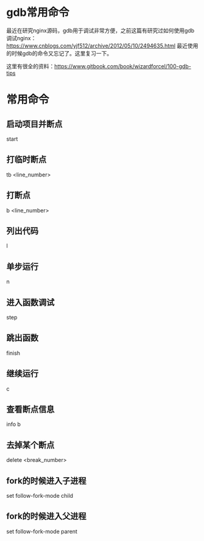 # gdb常用命令

最近在研究nginx源码，gdb用于调试非常方便，之前这篇有研究过如何使用gdb调试nginx：https://www.cnblogs.com/yjf512/archive/2012/05/10/2494635.html
最近使用的时候gdb的命令又忘记了。这里复习一下。

这里有很全的资料：https://www.gitbook.com/book/wizardforcel/100-gdb-tips

# 常用命令

## 启动项目并断点

start

## 打临时断点

tb <line_number>

## 打断点

b <line_number>

## 列出代码

l

## 单步运行

n

## 进入函数调试

step

## 跳出函数

finish

## 继续运行

c

## 查看断点信息

info b

## 去掉某个断点

delete <break_number>

## fork的时候进入子进程

set follow-fork-mode child

## fork的时候进入父进程

set follow-fork-mode parent
